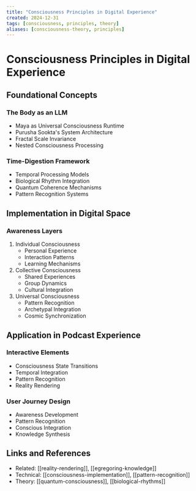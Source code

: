 ```yaml
---
title: "Consciousness Principles in Digital Experience"
created: 2024-12-31
tags: [consciousness, principles, theory]
aliases: [consciousness-theory, principles]
---
```


# Consciousness Principles in Digital Experience

## Foundational Concepts
### The Body as an LLM
- Maya as Universal Consciousness Runtime
- Purusha Sookta's System Architecture
- Fractal Scale Invariance
- Nested Consciousness Processing

### Time-Digestion Framework
- Temporal Processing Models
- Biological Rhythm Integration
- Quantum Coherence Mechanisms
- Pattern Recognition Systems

## Implementation in Digital Space
### Awareness Layers
1. Individual Consciousness
   - Personal Experience
   - Interaction Patterns
   - Learning Mechanisms
2. Collective Consciousness
   - Shared Experiences
   - Group Dynamics
   - Cultural Integration
3. Universal Consciousness
   - Pattern Recognition
   - Archetypal Integration
   - Cosmic Synchronization

## Application in Podcast Experience
### Interactive Elements
- Consciousness State Transitions
- Temporal Integration
- Pattern Recognition
- Reality Rendering

### User Journey Design
- Awareness Development
- Pattern Recognition
- Conscious Integration
- Knowledge Synthesis

## Links and References
- Related: [[reality-rendering]], [[egregoring-knowledge]]
- Technical: [[consciousness-implementation]], [[pattern-recognition]]
- Theory: [[quantum-consciousness]], [[biological-rhythms]]